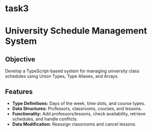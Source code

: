 # task3
# University Schedule Management System

## Objective
Develop a TypeScript-based system for managing university class schedules using Union Types, Type Aliases, and Arrays.

## Features
- **Type Definitions:** Days of the week, time slots, and course types.
- **Data Structures:** Professors, classrooms, courses, and lessons.
- **Functionality:** Add professors/lessons, check availability, retrieve schedules, and handle conflicts.
- **Data Modification:** Reassign classrooms and cancel lessons.
